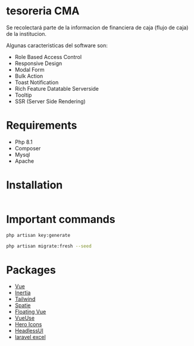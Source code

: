 # tesoreria CMA

Se recolectará parte de la informacion de financiera de caja (flujo de caja) de la institucion.

Algunas caracteristicas del software son:

- Role Based Access Control
- Responsive Design
- Modal Form
- Bulk Action
- Toast Notification
- Rich Feature Datatable Serverside
- Tooltip
- SSR (Server Side Rendering)
# Requirements
- Php 8.1
- Composer
- Mysql
- Apache
# Installation
``` bash
```

# Important commands
``` bash
php artisan key:generate
```
``` bash
php artisan migrate:fresh --seed
```


# Packages
- [Vue](https://vuejs.org/)
- [Inertia](https://inertiajs.com/)
- [Tailwind](https://tailwindcss.com/)
- [Spatie](https://spatie.be/docs/laravel-permission/v5/introduction)
- [Floating Vue](https://floating-vue.starpad.dev/)
- [VueUse](https://vueuse.org/)
- [Hero Icons](https://heroicons.com/)
- [HeadlessUI](https://headlessui.com/)
- [laravel excel](https://laravel-excel.com/)
